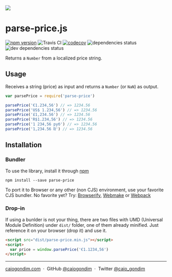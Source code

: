 <img src="http://rawgit.com/caiogondim/parse-price.js/master/logo/banner.svg">

# parse-price.js
[![npm version](https://badge.fury.io/js/parse-price.svg)](https://badge.fury.io/js/parse-price) <img src="http://travis-ci.org/caiogondim/parse-price.js.svg?branch=master" alt="Travis CI"> [![codecov](https://codecov.io/gh/caiogondim/parse-price.js/branch/master/graph/badge.svg)](https://codecov.io/gh/caiogondim/parse-price.js) <img src="https://david-dm.org/caiogondim/parse-price.js/status.svg" alt="dependencies status"> <img src="https://david-dm.org/caiogondim/parse-price.js/dev-status.svg" alt="dev dependencies status">

Returns a `Number` from a localized price string.

## Usage

Receives a string (price) as input and returns a `Number` (or `NaN`) as output.

```js
var parsePrice = require('parse-price')

parsePrice('€1.234,56') // => 1234.56
parsePrice('US$ 1.234,56') // => 1234.56
parsePrice('£1,234.56') // => 1234.56
parsePrice('R$1.234,56') // => 1234.56
parsePrice('1 234,56 руб') // => 1234.56
parsePrice('1,234.56 ₪') // => 1234.56
```

## Installation

### Bundler

To use the library, install it through [npm](https://npmjs.com)

```shell
npm install --save parse-price
```

To port it to Browser or any other (non CJS) environment, use your favorite CJS
bundler. No favorite yet? Try: [Browserify](http://browserify.org/),
[Webmake](https://github.com/medikoo/modules-webmake) or
[Webpack](http://webpack.github.io/)

### Drop-in

If using a bunlder is not your thing, there are two files with UMD (Universal
Module Definition) under `dist/` folder, one of them already minified. Just
reference it on your browser (drop it) and use it.

```html
<script src="dist/parse-price.min.js"></script>
<script>
  var price = window.parsePrice('€1.1234,56')
</script>
```

---

[caiogondim.com](https://caiogondim.com) &nbsp;&middot;&nbsp;
GitHub [@caiogondim](https://github.com/caiogondim) &nbsp;&middot;&nbsp;
Twitter [@caio_gondim](https://twitter.com/caio_gondim)
